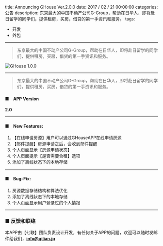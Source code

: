 title: Announcing GHouse Ver.2.0.0
date: 2017 / 02 / 21 00:00:00
categories: 公告
description: 东京最大的中国不动产公司G-Group，帮助在日华人，即将赴日留学的同学们，提供租房，买房，借贷的第一手资讯和服务。
tags:
- 开发
- 外包

---

> 东京最大的中国不动产公司G-Group，帮助在日华人，即将赴日留学的同学们，提供租房，买房，借贷的第一手资讯和服务。

![GHouse 1.0.0](http://qilian.jp/image/GHouse_130_20160828.png)

---

> 东京最大的中国不动产公司G-Group，帮助在日华人，即将赴日留学的同学们，提供租房，买房，借贷的第一手资讯和服务。

#### ■　APP Version
**2.0**

---

#### ■　New Features:
1. 【在线申请房源】用户可以通过GHouseAPP在线申请房源
2. 【邮件提醒】房源申请之后，会收到邮件提醒
3. 个人页面显示【房源申请状态】
4. 个人页面提示【是否需要合租】选项
5. 添加了离线状态下的本地存储

---

#### ■　Bug-Fix: 
1. 房源数据存储结构和算法优化
2. 添加了离线状态下的本地存储
3. 个人页面显示用户登录过的个人情报

---

### ■ 反馈和联络

本APP由【七联】团队负责设计开发，有任何关于APP的问题，欢迎可以随时发邮件给我们，**info@qilian.jp**